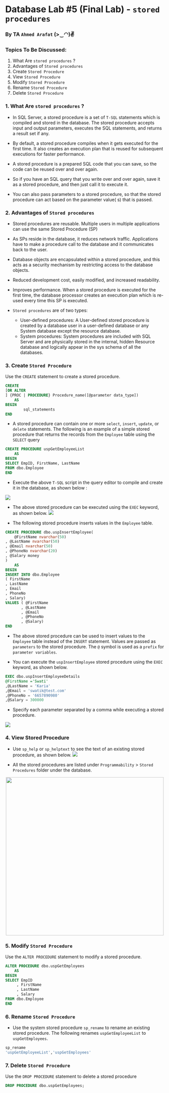 # Database Lab #5 (Final Lab) - `stored procedures`

### By TA `Ahmed Arafat` (>‿◠)✌

### Topics To Be Discussed:

1. What Are `stored procedures` ?
2. Advantages of `Stored procedures`
3. Create `Stored Procedure`
4. View `Stored Procedure`
5. Modify `Stored Procedure`
6. Rename `Stored Procedure`
7. Delete `Stored Procedure`

### 1. What Are `stored procedures` ?

- In SQL Server, a stored procedure is a set of `T-SQL` statements which is compiled and stored in the database. The
  stored procedure accepts input and output parameters, executes the SQL statements, and returns a result set if any.

- By default, a stored procedure compiles when it gets executed for the first time. It also creates an execution plan
  that is reused for subsequent executions for faster performance.

- A stored procedure is a prepared SQL code that you can save, so the code can be reused over and over again.

- So if you have an SQL query that you write over and over again, save it as a stored procedure, and then just call it
  to execute it.

- You can also pass parameters to a stored procedure, so that the stored procedure can act based on the parameter value(
  s) that is passed.

### 2. Advantages of `Stored procedures`

- Stored procedures are reusable. Multiple users in multiple applications can use the same Stored Procedure (SP)
- As SPs reside in the database, it reduces network traffic. Applications have to make a procedure call to the database
  and it communicates back to the user.
- Database objects are encapsulated within a stored procedure, and this acts as a security mechanism by restricting
  access to the database objects.
- Reduced development cost, easily modified, and increased readability.
- Improves performance. When a stored procedure is executed for the first time, the database processor creates an
  execution plan which is re-used every time this SP is executed.


- `Stored procedures` are of two types:
    - User-defined procedures: A User-defined stored procedure is created by a database user in a user-defined database
      or any System database except the resource database.
    - System procedures: System procedures are included with SQL Server and are physically stored in the internal,
      hidden Resource database and logically appear in the sys schema of all the databases.

### 3. Create `Stored Procedure`

Use the `CREATE` statement to create a stored procedure.

````sql
CREATE
[OR ALTER
] {PROC | PROCEDURE} Procedure_name([@parameter data_type])
    AS
BEGIN
        sql_statements
END
````

- A stored procedure can contain one or more `select`, `insert`, `update`, or `delete` statements.
  The following is an example of a simple stored procedure that returns the records from the `Employee` table using
  the `SELECT` query

````sql
CREATE PROCEDURE uspGetEmployeeList
    AS
BEGIN
SELECT EmpID, FirstName, LastName
FROM dbo.Employee
END
````

- Execute the above `T-SQL` script in the query editor to compile and create it in the database, as shown below :

<img src="Pics/5_1.png">

- The above stored procedure can be executed using the `EXEC` keyword, as shown below.
  <img src="Pics/5_2.png">

- The following stored procedure inserts values in the `Employee` table.

````sql
CREATE PROCEDURE dbo.uspInsertEmployee(
    @FirstName nvarchar(50)
, @LastName nvarchar(50)
, @Email nvarchar(50)
, @PhoneNo nvarchar(20)
, @Salary money
)
    AS
BEGIN
INSERT INTO dbo.Employee
( FirstName
, LastName
, Email
, PhoneNo
, Salary)
VALUES ( @FirstName
       , @LastName
       , @Email
       , @PhoneNo
       , @Salary)
END
````

- The above stored procedure can be used to insert values to the `Employee` table instead of the `INSERT` statement.
  Values are passed as `parameters` to the stored procedure.
  The `@` symbol is used as a `prefix` for `parameter variables`.

- You can execute the `uspInsertEmployee` stored procedure using the `EXEC` keyword, as shown below.

````sql
EXEC dbo.uspInsertEmployeeDetails
@FirstName ='Swati'
,@LastName = 'Karia'
,@Email = 'swatik@test.com'
,@PhoneNo = '6657890980'
,@Salary = 300000
````

- Specify each parameter separated by a comma while executing a stored procedure.

<img src="Pics/5_3.png">

### 4. View Stored Procedure

- Use `sp_help` or `sp_helptext` to see the text of an existing stored procedure, as shown below.
  <img src="Pics/5_4.png">

- All the stored procedures are listed under `Programmability` > `Stored Procedures` folder under the database.

<p align="center">
<img src="Pics/5_5.png" height="500">
</p>

### 5. Modify `Stored Procedure`

Use the `ALTER PROCEDURE` statement to modify a stored procedure.

````sql
ALTER PROCEDURE dbo.uspGetEmployees
    AS
BEGIN
SELECT EmpID
     , FirstName
     , LastName
     , Salary
FROM dbo.Employee
END
````

### 6. Rename `Stored Procedure`

- Use the system stored procedure `sp_rename` to rename an existing stored procedure. The following
  renames `uspGetEmployeeList` to `uspGetEmployees`.

````sql
sp_rename
'uspGetEmployeeList','uspGetEmployees' 
````

### 7. Delete `Stored Procedure`

Use the `DROP PROCEDURE` statement to delete a stored procedure

````sql
DROP PROCEDURE dbo.uspGetEmployees;
````
